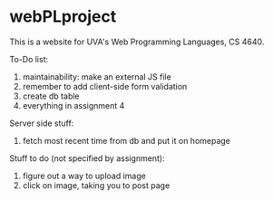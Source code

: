 # webPLproject

This is a website for UVA's Web Programming Languages, CS 4640.

To-Do list:
1. maintainability: make an external JS file
2. remember to add client-side form validation
3. create db table
4. everything in assignment 4

Server side stuff:
1. fetch most recent time from db and put it on homepage

Stuff to do (not specified by assignment):
1. figure out a way to upload image
2. click on image, taking you to post page
